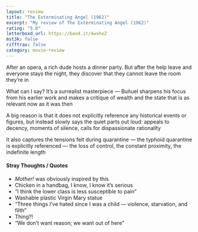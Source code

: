 ```yaml
---
layout: review
title: "The Exterminating Angel (1962)"
excerpt: "My review of The Exterminating Angel (1962)"
rating: "5.0"
letterboxd_url: https://boxd.it/4wxheZ
mst3k: false
rifftrax: false
category: movie-review
---
```


After an opera, a rich dude hosts a dinner party. But after the help leave and everyone stays the night, they discover that they cannot leave the room they’re in

What can I say? It’s a surrealist masterpiece — Buñuel sharpens his focus from his earlier work and makes a critique of wealth and the state that is as relevant now as it was then

A big reason is that it does not explicitly reference any historical events or figures, but instead slowly says the quiet parts out loud: appeals to decency, moments of silence, calls for dispassionate rationality

It also captures the tensions felt during quarantine — the typhoid quarantine is explicitly referenced — the loss of control, the constant proximity, the indefinite length

#### Stray Thoughts / Quotes</b>

- <i>Mother! </i>was obviously inspired by this
- Chicken in a handbag, I know, I know it’s serious
- “I think the lower class is less susceptible to pain”
- Washable plastic Virgin Mary statue
- “Three things I’ve hated since I was a child — violence, starvation, and filth”
- Thing?!
- “We don’t want reason; we want out of here”
